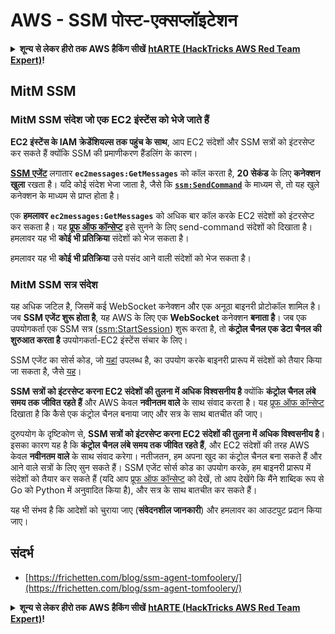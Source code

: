 # AWS - SSM पोस्ट-एक्सप्लॉइटेशन

<details>

<summary><strong>शून्य से लेकर हीरो तक AWS हैकिंग सीखें</strong> <a href="https://training.hacktricks.xyz/courses/arte"><strong>htARTE (HackTricks AWS Red Team Expert)</strong></a><strong>!</strong></summary>

HackTricks का समर्थन करने के अन्य तरीके:

* यदि आप अपनी **कंपनी का विज्ञापन HackTricks में देखना चाहते हैं** या **HackTricks को PDF में डाउनलोड करना चाहते हैं** तो [**सब्सक्रिप्शन प्लान्स**](https://github.com/sponsors/carlospolop) देखें!
* [**आधिकारिक PEASS & HackTricks स्वैग**](https://peass.creator-spring.com) प्राप्त करें
* [**The PEASS Family**](https://opensea.io/collection/the-peass-family) की खोज करें, हमारा विशेष [**NFTs**](https://opensea.io/collection/the-peass-family) संग्रह
* 💬 [**Discord group**](https://discord.gg/hRep4RUj7f) में **शामिल हों** या [**telegram group**](https://t.me/peass) में या **Twitter** 🐦 पर मुझे **फॉलो** करें [**@carlospolopm**](https://twitter.com/carlospolopm)**.**
* **HackTricks** और [**HackTricks Cloud**](https://github.com/carlospolop/hacktricks-cloud) github repos में PRs सबमिट करके अपनी हैकिंग ट्रिक्स शेयर करें।

</details>

## MitM SSM

### MitM SSM संदेश जो एक EC2 इंस्टेंस को भेजे जाते हैं <a href="#intercept-ec2-messages" id="intercept-ec2-messages"></a>

**EC2 इंस्टेंस के IAM क्रेडेंशियल्स तक पहुंच के साथ**, आप EC2 संदेशों और SSM सत्रों को इंटरसेप्ट कर सकते हैं क्योंकि SSM की प्रमाणीकरण हैंडलिंग के कारण।

[**SSM एजेंट**](https://github.com/aws/amazon-ssm-agent) लगातार **`ec2messages:GetMessages`** को कॉल करता है, **20 सेकंड** के लिए **कनेक्शन खुला** रखता है। यदि कोई संदेश भेजा जाता है, जैसे कि [**`ssm:SendCommand`**](https://docs.aws.amazon.com/cli/latest/reference/ssm/send-command.html) के माध्यम से, तो यह खुले कनेक्शन के माध्यम से प्राप्त होता है।

एक **हमलावर** **`ec2messages:GetMessages`** को अधिक बार कॉल करके EC2 संदेशों को इंटरसेप्ट कर सकता है। यह [**प्रूफ ऑफ कॉन्सेप्ट**](https://github.com/Frichetten/ssm-agent-research/tree/main/ssm-document-interception) इसे सुनने के लिए send-command संदेशों को दिखाता है। हमलावर यह भी **कोई भी प्रतिक्रिया** संदेशों को भेज सकता है।

हमलावर यह भी **कोई भी प्रतिक्रिया** उसे पसंद आने वाली संदेशों को भेज सकता है।

### MitM SSM सत्र संदेश

यह अधिक जटिल है, जिसमें कई WebSocket कनेक्शन और एक अनूठा बाइनरी प्रोटोकॉल शामिल है। जब **SSM एजेंट शुरू होता है**, यह AWS के लिए एक **WebSocket** कनेक्शन **बनाता है**। जब एक उपयोगकर्ता एक SSM सत्र ([ssm:StartSession](https://docs.aws.amazon.com/cli/latest/reference/ssm/start-session.html)) शुरू करता है, तो **कंट्रोल चैनल एक डेटा चैनल की शुरुआत करता है** उपयोगकर्ता-EC2 इंस्टेंस संचार के लिए।

SSM एजेंट का सोर्स कोड, जो [यहां](https://github.com/aws/amazon-ssm-agent) उपलब्ध है, का उपयोग करके बाइनरी प्रारूप में संदेशों को तैयार किया जा सकता है, जैसे [यह](https://github.com/aws/amazon-ssm-agent/blob/21c85d674bbb44dd13cd8738d1b9d86658a6b18e/agent/session/contracts/agentmessage.go#L73)।

**SSM सत्रों को इंटरसेप्ट करना EC2 संदेशों की तुलना में अधिक विश्वसनीय है** क्योंकि **कंट्रोल चैनल लंबे समय तक जीवित रहते हैं** और AWS केवल **नवीनतम वाले** के साथ संवाद करता है। यह [प्रूफ ऑफ कॉन्सेप्ट](https://github.com/Frichetten/ssm-agent-research/tree/main/ssm-session-interception) दिखाता है कि कैसे एक कंट्रोल चैनल बनाया जाए और सत्र के साथ बातचीत की जाए।

दुरुपयोग के दृष्टिकोण से, **SSM सत्रों को इंटरसेप्ट करना EC2 संदेशों की तुलना में अधिक विश्वसनीय है**। इसका कारण यह है कि **कंट्रोल चैनल लंबे समय तक जीवित रहते हैं**, और EC2 संदेशों की तरह AWS केवल **नवीनतम वाले** के साथ संवाद करेगा। नतीजतन, हम अपना खुद का कंट्रोल चैनल बना सकते हैं और आने वाले सत्रों के लिए सुन सकते हैं। SSM एजेंट सोर्स कोड का उपयोग करके, हम बाइनरी प्रारूप में संदेशों को तैयार कर सकते हैं (यदि आप [प्रूफ ऑफ कॉन्सेप्ट](https://github.com/Frichetten/ssm-agent-research/tree/main/ssm-session-interception) को देखें, तो आप देखेंगे कि मैंने शाब्दिक रूप से Go को Python में अनुवादित किया है), और सत्र के साथ बातचीत कर सकते हैं।

यह भी संभव है कि आदेशों को चुराया जाए (**संवेदनशील जानकारी**) और हमलावर का आउटपुट प्रदान किया जाए।

## संदर्भ

* [https://frichetten.com/blog/ssm-agent-tomfoolery/](https://frichetten.com/blog/ssm-agent-tomfoolery/)

<details>

<summary><strong>शून्य से लेकर हीरो तक AWS हैकिंग सीखें</strong> <a href="https://training.hacktricks.xyz/courses/arte"><strong>htARTE (HackTricks AWS Red Team Expert)</strong></a><strong>!</strong></summary>

HackTricks का समर्थन करने के अन्य तरीके:

* यदि आप अपनी **कंपनी का विज्ञापन HackTricks में देखना चाहते हैं** या **HackTricks को PDF में डाउनलोड करना चाहते हैं** तो [**सब्सक्रिप्शन प्लान्स**](https://github.com/sponsors/carlospolop) देखें!
* [**आधिकारिक PEASS & HackTricks स्वैग**](https://peass.creator-spring.com) प्राप्त करें
* [**The PEASS Family**](https://opensea.io/collection/the-peass-family) की खोज करें, हमारा विशेष [**NFTs**](https://opensea.io/collection/the-peass-family) संग्रह
* 💬 [**Discord group**](https://discord.gg/hRep4RUj7f) में **शामिल हों** या [**telegram group**](https://t.me/peass) में या **Twitter** 🐦 पर मुझे **फॉलो** करें [**@carlospolopm**](https://twitter.com/carlospolopm)**.**
* **HackTricks** और [**HackTricks Cloud**](https://github.com/carlospolop/hacktricks-cloud) github repos में PRs सबमिट करके अपनी हैकिंग ट्रिक्स शेयर करें।

</details>
